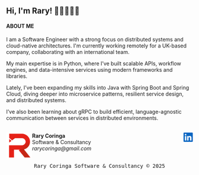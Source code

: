## Hi, I'm Rary! 👋🏽👨🏽‍💻

#### ABOUT ME

I am a Software Engineer with a strong focus on distributed systems and cloud-native architectures. I'm currently working remotely for a UK-based company, collaborating with an international team.

My main expertise is in Python, where I’ve built scalable APIs, workflow engines, and data-intensive services using modern frameworks and libraries.

Lately, I’ve been expanding my skills into Java with Spring Boot and Spring Cloud, diving deeper into microservice patterns, resilient service design, and distributed systems.

I’ve also been learning about gRPC to build efficient, language-agnostic communication between services in distributed environments.

<div align="left">
  <br/>
  <!-- These icons are found on https://simpleicons.org/ as .svg (a work on Figma was done to color and convert to png) -->
  <a href="https://www.linkedin.com/in/rarycoringa/" target="_blank"><img align="right" width="25" src="img/icons/linkedin.png"></a>
  
  <img align="left" width="70" src="img/logos/red.png">
  <b>Rary Coringa</b>
  <br/>Software & Consultancy
  <br/><i>rarycoringa@gmail.com</i>
</div>

<div align="center">
  <br/><pre>Rary Coringa Software & Consultancy © 2025</pre>
</div>
